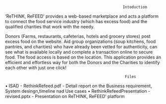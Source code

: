                                                          Intoduction
‘ReTHINK, ReFEED’ provides a web-based marketplace and acts a platform to connect the food service industry (which has excess food) and the qualified charities that work with the needy. 

Donors (Farms, restaurants, cafeterias, hotels and grocery stores) post excess food on the website. Aid group organizations (soup kitchens, food pantries, and charities) who have already been vetted for authenticity, can see what is available locally and complete a transaction online to secure food. The food access is based on the location. This application provides an efficient and effortless way for both the Donors and the Charities to identify each other with just one click!

                                                          Files
•	ISAD - RethinkRefeed.pdf - Detail report on the Business requirement, System desingn,timeline nad Use cases 
•	RethinkRefeedPresentation - revised.pptx - Presentation on ReTHINK, ReFEED’ platform

